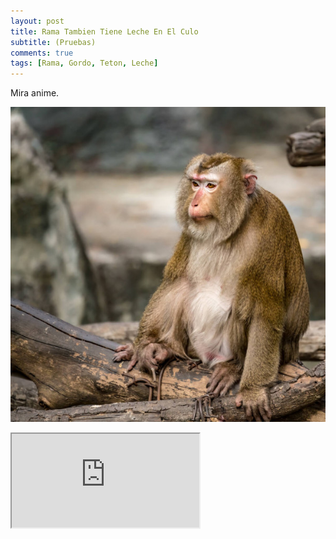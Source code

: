 ```yaml
---
layout: post
title: Rama Tambien Tiene Leche En El Culo
subtitle: (Pruebas)
comments: true
tags: [Rama, Gordo, Teton, Leche]
---
```


Mira anime.

![Rama](/assets/img/ramamacaco.png)

<div class="video-container"><iframe src="https://media.tenor.co/videos/a7494f2eb51f3fd3ff6abb49ea982aab/mp4"></iframe></div>
